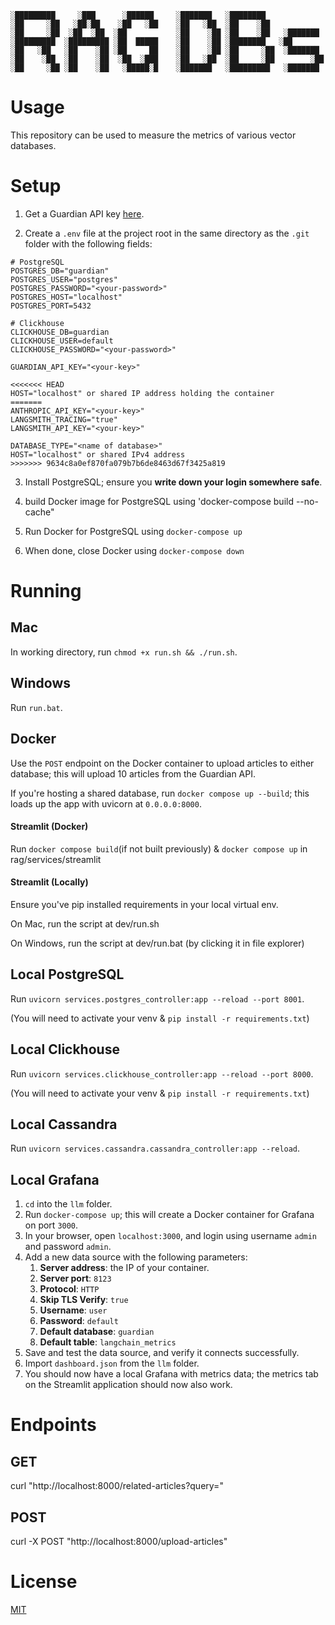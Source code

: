 ```
░█████████     ░███      ░██████     ░███████   ░████████              
░██     ░██   ░██░██    ░██   ░██    ░██   ░██  ░██    ░██             
░██     ░██  ░██  ░██  ░██           ░██    ░██ ░██    ░██   ░███████  
░█████████  ░█████████ ░██  █████    ░██    ░██ ░████████   ░██        
░██   ░██   ░██    ░██ ░██     ██    ░██    ░██ ░██     ░██  ░███████  
░██    ░██  ░██    ░██  ░██  ░███    ░██   ░██  ░██     ░██        ░██ 
░██     ░██ ░██    ░██   ░█████░█    ░███████   ░█████████   ░███████  
```

# Usage

This repository can be used to measure the metrics of various vector databases.

# Setup

1. Get a Guardian API key [here](https://bonobo.capi.gutools.co.uk/register/developer).

2. Create a `.env` file at the project root in the same directory as the `.git` folder with the following fields:

```
# PostgreSQL
POSTGRES_DB="guardian"
POSTGRES_USER="postgres"
POSTGRES_PASSWORD="<your-password>"
POSTGRES_HOST="localhost"
POSTGRES_PORT=5432

# Clickhouse 
CLICKHOUSE_DB=guardian
CLICKHOUSE_USER=default
CLICKHOUSE_PASSWORD="<your-password>"

GUARDIAN_API_KEY="<your-key>"

<<<<<<< HEAD
HOST="localhost" or shared IP address holding the container 
=======
ANTHROPIC_API_KEY="<your-key>"
LANGSMITH_TRACING="true"
LANGSMITH_API_KEY="<your-key>"

DATABASE_TYPE="<name of database>"
HOST="localhost" or shared IPv4 address 
>>>>>>> 9634c8a0ef870fa079b7b6de8463d67f3425a819
```

3. Install PostgreSQL; ensure you **write down your login somewhere safe**.

4. build Docker image for PostgreSQL using 'docker-compose build --no-cache"

5. Run Docker for PostgreSQL using `docker-compose up`

6. When done, close Docker using `docker-compose down`

# Running

## Mac

In working directory, run 
```chmod +x run.sh && ./run.sh```.

## Windows

Run `run.bat`.

## Docker

Use the `POST` endpoint on the Docker container to upload articles to either database; this will upload 10 articles from the Guardian API.

If you're hosting a shared database, run `docker compose up --build`; this loads up the app with uvicorn at `0.0.0.0:8000`.

#### Streamlit (Docker)

Run `docker compose build`(if not built previously) & `docker compose up` in rag/services/streamlit

#### Streamlit (Locally)

Ensure you've pip installed requirements in your local virtual env. 

On Mac, run the script at dev/run.sh 

On Windows, run the script at dev/run.bat (by clicking it in file explorer)


## Local PostgreSQL

Run `uvicorn services.postgres_controller:app --reload --port 8001`.

(You will need to activate your venv & `pip install -r requirements.txt`)


## Local Clickhouse

Run `uvicorn services.clickhouse_controller:app --reload --port 8000`.

(You will need to activate your venv & `pip install -r requirements.txt`)

## Local Cassandra

Run `uvicorn services.cassandra.cassandra_controller:app --reload`.

## Local Grafana

1. `cd` into the `llm` folder.
2. Run `docker-compose up`; this will create a Docker container for Grafana on port `3000`.
3. In your browser, open `localhost:3000`, and login using username `admin` and password `admin`.
4. Add a new data source with the following parameters:
   1. **Server address**: the IP of your container.
   2. **Server port**: `8123`
   3. **Protocol**: `HTTP`
   4. **Skip TLS Verify**: `true`
   5. **Username**: `user`
   6. **Password**: `default`
   7. **Default database**: `guardian`
   8. **Default table**: `langchain_metrics`
5. Save and test the data source, and verify it connects successfully.
6. Import `dashboard.json` from the `llm` folder.
7. You should now have a local Grafana with metrics data; the metrics tab on the Streamlit application should now also work.

# Endpoints

## GET

curl "http://localhost:8000/related-articles?query=<query>"

## POST

curl -X POST "http://localhost:8000/upload-articles"

# License

[MIT](https://choosealicense.com/licenses/mit/)